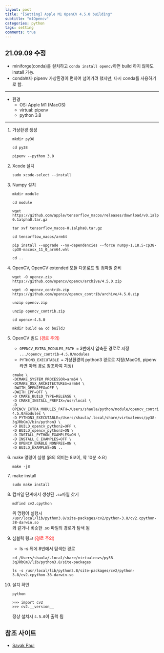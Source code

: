 ```yaml
---
layout: post
title: "[Setting] Apple M1 OpenCV 4.5.0 building"
subtitle: "m1Opencv"
categories: python
tags: setting
comments: true
---
```


## 21.09.09 수정
* miniforge(conda)를 설치하고 `conda install opencv`하면 build 하지 않아도 install 가능.
* conda보다 pipenv 가상환경이 편하여 넘어가려 했지만, 다시 conda를 사용하기로 함.

* * *

* 환경
    - OS: Apple M1 (MacOS)
    - virtual: pipenv
    - python 3.8

* * *

1. 가상환경 생성
    ```
    mkdir py38

    cd py38

    pipenv --python 3.8
    ```

2. Xcode 설치
    ```
    sudo xcode-select --install
    ```

3. Numpy 설치
    ```
    mkdir module

    cd module

    wget https://github.com/apple/tensorflow_macos/releases/download/v0.1alpha0/tensorflow_macos-0.1alpha0.tar.gz
    
    tar xvf tensorflow_macos-0.1alpha0.tar.gz
    
    cd tensorflow_macos/arm64

    pip install --upgrade --no-dependencies --force numpy-1.18.5-cp38-cp38-macosx_11_0_arm64.whl

    cd ..
    ```

4. OpenCV, OpenCV extended 모듈 다운로드 및 컴파일 준비
    ```
    wget -O opencv.zip https://github.com/opencv/opencv/archive/4.5.0.zip
    
    wget -O opencv_contrib.zip https://github.com/opencv/opencv_contrib/archive/4.5.0.zip
    
    unzip opencv.zip
    
    unzip opencv_contrib.zip
    
    cd opencv-4.5.0
    
    mkdir build && cd build3
    ```

5. OpenCV 빌드 <span style="color:red">(경로 주의)</span><br>
    * `OPENCV_EXTRA_MODULES_PATH =` 3번에서 압축푼 경로로 지정 `.../opencv_contrib-4.5.0/modules`
    * `PYTHON3_EXECUTABLE =` 가상환경의 python3 경로로 지정(MacOS, pipenv라면 아래 경로 참조하여 지정)
    ```
    cmake \
    -DCMAKE_SYSTEM_PROCESSOR=arm64 \
    -DCMAKE_OSX_ARCHITECTURES=arm64 \
    -DWITH_OPENJPEG=OFF \
    -DWITH_IPP=OFF \
    -D CMAKE_BUILD_TYPE=RELEASE \
    -D CMAKE_INSTALL_PREFIX=/usr/local \
    -D OPENCV_EXTRA_MODULES_PATH=/Users/shaula/python/module/opencv_contrib-4.5.0/modules \
    -D PYTHON3_EXECUTABLE=/Users/shaula/.local/share/virtualenvs/py38-3qJRbCmJ/bin/python3 \
    -D BUILD_opencv_python2=OFF \
    -D BUILD_opencv_python3=ON \
    -D INSTALL_PYTHON_EXAMPLES=ON \
    -D INSTALL_C_EXAMPLES=OFF \
    -D OPENCV_ENABLE_NONFREE=ON \
    -D BUILD_EXAMPLES=ON ..
    ```

6. make 명령어 실행 (j8의 의미는 8코어, 약 10분 소요)
    ```
    make -j8
    ```

7. make install
    ```
    sudo make install
    ```

8. 컴파일 단계에서 생성된 `.so`파일 찾기
    ```
    mdfind cv2.cpython
    ```
    위 명령어 실행시<br>
    `/usr/local/lib/python3.8/site-packages/cv2/python-3.8/cv2.cpython-38-darwin.so`<br>
    와 같거나 비슷한 .so 파일의 경로가 탐색 됨

9. 심볼릭 링크 <span style="color:red">(경로 주의)</span><br>
    * ls -s 뒤에 8번에서 탐색한 경로
    ```
    cd /Users/shaula/.local/share/virtualenvs/py38-3qJRbCmJ/lib/python3.8/site-packages
    
    ls -s /usr/local/lib/python3.8/site-packages/cv2/python-3.8/cv2.cpython-38-darwin.so
    ```

10. 설치 확인
    ```
    python
    
    >>> import cv2
    >>> cv2.__version__
    ```
    정상 설치시 `4.5.0`이 출력 됨


## 참조 사이트
* [Sayak Paul](https://sayak.dev/install-opencv-m1/)